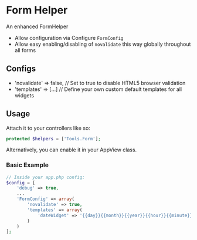 # Form Helper

An enhanced FormHelper
- Allow configuration via Configure `FormConfig`
- Allow easy enabling/disabling of `novalidate` this way globally throughout all forms

## Configs
- 'novalidate' => false, // Set to true to disable HTML5 browser validation
- 'templates' => [...] // Define your own custom default templates for all widgets

## Usage
Attach it to your controllers like so:
```php
protected $helpers = ['Tools.Form'];
```

Alternatively, you can enable it in your AppView class.

### Basic Example
```php
// Inside your app.php config:
$config = [
    'debug' => true,
    ...
    'FormConfig' => array(
        'novalidate' => true,
        'templates' => array(
            'dateWidget' => '{{day}}{{month}}{{year}}{{hour}}{{minute}}{{second}}{{meridian}}',
        )
    )
];
```
